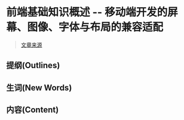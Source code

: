 # 前端基础知识概述 -- 移动端开发的屏幕、图像、字体与布局的兼容适配

> [文章来源](https://juejin.im/post/5d70747cf265da03e16897c8#heading-39)

## 提纲(Outlines)



## 生词(New Words)



## 内容(Content)
